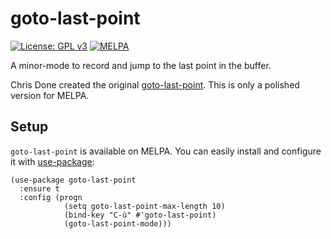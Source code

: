 # goto-last-point

[![License: GPL
v3](https://img.shields.io/badge/License-GPL%20v3-blue.svg)](https://www.gnu.org/licenses/gpl-3.0) [![MELPA](https://melpa.org/packages/goto-last-point-badge.svg)](https://melpa.org/#/goto-last-point)

A minor-mode to record and jump to the last point in the buffer.

Chris Done created the original
[goto-last-point](https://github.com/chrisdone/emacs-config/blob/master/packages/goto-last-point/goto-last-point.el).
This is only a polished version for MELPA.

## Setup

`goto-last-point` is available on MELPA. You can easily install and configure it
with [use-package](https://github.com/jwiegley/use-package):

``` emacs-lisp
(use-package goto-last-point
  :ensure t
  :config (progn
            (setq goto-last-point-max-length 10)
            (bind-key "C-ù" #'goto-last-point)
            (goto-last-point-mode)))
```
